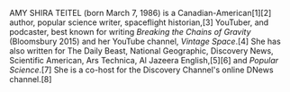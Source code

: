 AMY SHIRA TEITEL (born March 7, 1986) is a Canadian-American[1][2] author, popular science writer, spaceflight historian,[3] YouTuber, and podcaster, best known for writing _Breaking the Chains of Gravity_ (Bloomsbury 2015) and her YouTube channel, _Vintage Space_.[4] She has also written for The Daily Beast, National Geographic, Discovery News, Scientific American, Ars Technica, Al Jazeera English,[5][6] and _Popular Science_.[7] She is a co-host for the Discovery Channel's online DNews channel.[8]
